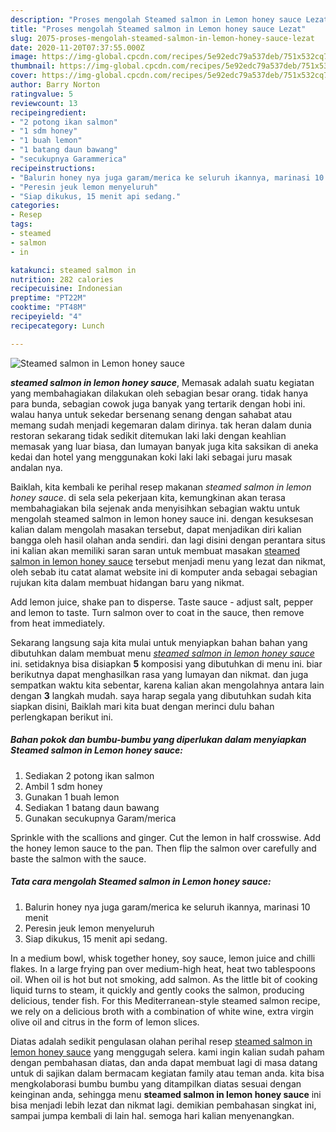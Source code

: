 ```yaml
---
description: "Proses mengolah Steamed salmon in Lemon honey sauce Lezat"
title: "Proses mengolah Steamed salmon in Lemon honey sauce Lezat"
slug: 2075-proses-mengolah-steamed-salmon-in-lemon-honey-sauce-lezat
date: 2020-11-20T07:37:55.000Z
image: https://img-global.cpcdn.com/recipes/5e92edc79a537deb/751x532cq70/steamed-salmon-in-lemon-honey-sauce-foto-resep-utama.jpg
thumbnail: https://img-global.cpcdn.com/recipes/5e92edc79a537deb/751x532cq70/steamed-salmon-in-lemon-honey-sauce-foto-resep-utama.jpg
cover: https://img-global.cpcdn.com/recipes/5e92edc79a537deb/751x532cq70/steamed-salmon-in-lemon-honey-sauce-foto-resep-utama.jpg
author: Barry Norton
ratingvalue: 5
reviewcount: 13
recipeingredient:
- "2 potong ikan salmon"
- "1 sdm honey"
- "1 buah lemon"
- "1 batang daun bawang"
- "secukupnya Garammerica"
recipeinstructions:
- "Balurin honey nya juga garam/merica ke seluruh ikannya, marinasi 10 menit"
- "Peresin jeuk lemon menyeluruh"
- "Siap dikukus, 15 menit api sedang."
categories:
- Resep
tags:
- steamed
- salmon
- in

katakunci: steamed salmon in 
nutrition: 282 calories
recipecuisine: Indonesian
preptime: "PT22M"
cooktime: "PT48M"
recipeyield: "4"
recipecategory: Lunch

---
```



![Steamed salmon in Lemon honey sauce](https://img-global.cpcdn.com/recipes/5e92edc79a537deb/751x532cq70/steamed-salmon-in-lemon-honey-sauce-foto-resep-utama.jpg)

<b><i>steamed salmon in lemon honey sauce</i></b>, Memasak adalah suatu kegiatan yang membahagiakan dilakukan oleh sebagian besar orang. tidak hanya para bunda, sebagian cowok juga banyak yang tertarik dengan hobi ini. walau hanya untuk sekedar bersenang senang dengan sahabat atau memang sudah menjadi kegemaran dalam dirinya. tak heran dalam dunia restoran sekarang tidak sedikit ditemukan laki laki dengan keahlian memasak yang luar biasa, dan lumayan banyak juga kita saksikan di aneka kedai dan hotel yang menggunakan koki laki laki sebagai juru masak andalan nya.

Baiklah, kita kembali ke perihal resep makanan <i>steamed salmon in lemon honey sauce</i>. di sela sela pekerjaan kita, kemungkinan akan terasa membahagiakan bila sejenak anda menyisihkan sebagian waktu untuk mengolah steamed salmon in lemon honey sauce ini. dengan kesuksesan kalian dalam mengolah masakan tersebut, dapat menjadikan diri kalian bangga oleh hasil olahan anda sendiri. dan lagi disini dengan perantara situs ini kalian akan memiliki saran saran untuk membuat masakan <u>steamed salmon in lemon honey sauce</u> tersebut menjadi menu yang lezat dan nikmat, oleh sebab itu catat alamat website ini di komputer anda sebagai sebagian rujukan kita dalam membuat hidangan baru yang nikmat.

Add lemon juice, shake pan to disperse. Taste sauce - adjust salt, pepper and lemon to taste. Turn salmon over to coat in the sauce, then remove from heat immediately.


Sekarang langsung saja kita mulai untuk menyiapkan bahan bahan yang dibutuhkan dalam membuat menu <u><i>steamed salmon in lemon honey sauce</i></u> ini. setidaknya bisa disiapkan <b>5</b> komposisi yang dibutuhkan di menu ini. biar berikutnya dapat menghasilkan rasa yang lumayan dan nikmat. dan juga sempatkan waktu kita sebentar, karena kalian akan mengolahnya antara lain dengan <b>3</b> langkah mudah. saya harap segala yang dibutuhkan sudah kita siapkan disini, Baiklah mari kita buat dengan merinci dulu bahan perlengkapan berikut ini.

<!--inarticleads1-->

##### Bahan pokok dan bumbu-bumbu yang diperlukan dalam menyiapkan Steamed salmon in Lemon honey sauce:

1. Sediakan 2 potong ikan salmon
1. Ambil 1 sdm honey
1. Gunakan 1 buah lemon
1. Sediakan 1 batang daun bawang
1. Gunakan secukupnya Garam/merica


Sprinkle with the scallions and ginger. Cut the lemon in half crosswise. Add the honey lemon sauce to the pan. Then flip the salmon over carefully and baste the salmon with the sauce. 

<!--inarticleads2-->

##### Tata cara mengolah Steamed salmon in Lemon honey sauce:

1. Balurin honey nya juga garam/merica ke seluruh ikannya, marinasi 10 menit
1. Peresin jeuk lemon menyeluruh
1. Siap dikukus, 15 menit api sedang.


In a medium bowl, whisk together honey, soy sauce, lemon juice and chilli flakes. In a large frying pan over medium-high heat, heat two tablespoons oil. When oil is hot but not smoking, add salmon. As the little bit of cooking liquid turns to steam, it quickly and gently cooks the salmon, producing delicious, tender fish. For this Mediterranean-style steamed salmon recipe, we rely on a delicious broth with a combination of white wine, extra virgin olive oil and citrus in the form of lemon slices. 

Diatas adalah sedikit pengulasan olahan perihal resep <u>steamed salmon in lemon honey sauce</u> yang menggugah selera. kami ingin kalian sudah paham dengan pembahasan diatas, dan anda dapat membuat lagi di masa datang untuk di sajikan dalam bermacam kegiatan family atau teman anda. kita bisa mengkolaborasi bumbu bumbu yang ditampilkan diatas sesuai dengan keinginan anda, sehingga menu <b>steamed salmon in lemon honey sauce</b> ini bisa menjadi lebih lezat dan nikmat lagi. demikian pembahasan singkat ini, sampai jumpa kembali di lain hal. semoga hari kalian menyenangkan.
